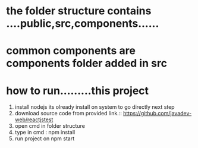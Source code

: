 # the folder structure contains ....public,src,components......
# common components are components folder added in src
# how to run.........this project
   1. install nodejs its olready install on system to go directly next step 
   2. download source code from provided link.:: https://github.com/javadev-web/reactjstest
   3. open cmd in folder structure
   4. type in cmd : npm install
   5. run project on npm start
